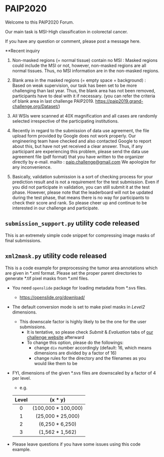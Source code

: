 # PAIP2020

Welcome to this PAIP2020 Forum.

Our main task is MSI-High classification in colorectal cancer.

If you have any question or comment, please post a message here.


**Recent inquiry
1. Non-masked regions (= normal tissue) contain no MSI : Masked regions could include the MSI or not, however, non-masked regions are all normal tissues. Thus, no MSI information are in the non-masked regions.
2. Blank area  in the masked regions (= empty space = background) : Based on weak supervision, our task has been set to be more challenging than last year. Thus, the blank area has not been removed, participants have to deal with it if necessary. (you can refer the criteria of blank area in last challenge PAIP2019. https://paip2019.grand-challenge.org/Dataset/)

3. All WSIs were scanned at 40X magnification and all cases are randomly selected irrespective of the participating institutions.

4. Recently in regard to the submission of data use agreement, the file upload form provided by Google does not work properly.
Our engineering team have checked and also contacted Google to report about this, but have not yet received a clear answer.
Thus, if any participant are experiencing this problem, please send the data use agreement file (pdf format) that you have written to the organizer directly by e-mail. mailto : paip.challenge@gmail.com
We apologize for any inconvenience.

5. Basically, validation submission is a sort of checking process for your prediction result and is not a requirement for the test submission. Even if you did not participate in validation, you can still submit it at the test phase. However, please note that the leaderboard will not be updated during the test phase, that means there is no way for participants to check their score and rank. So please cheer up and continue to be interested in our challenge and participate.


## `submission_support.py` utility code released

This is an extremely simple code snippet for compressing image masks of final submissions.


## `xml2mask.py` utility code released

This is a code example for preprocessing the tumor area annotations which are given in \*.xml format.
Please set the proper parent directories to generate \*.tif pixel masks from \*.xml files.

- You need `openslide` package for loading metadata from \*.svs files.
  - https://openslide.org/download/
- The default conversion mode is set to make pixel masks in _Level2_ dimensions.
  - This downscale factor is highly likely to be the one for the user submissions.
    - It is tentative, so please check _Submit_ & _Evaluation_ tabs of [our challenge website](https://paip2020.grand-challenge.org/) afterward
    - To change this option, please do the followings:
      - change `div` number accordingly (default: 16, which means dimensions are divided by a factor of 16)
      - change rules for the directory and the filenames as you would like them to be
- FYI, dimensions of the given \*.svs files are downscaled by a factor of 4 per level.
  - e.g.
        
  | Level | (x \* y) |
  |:-----:|:--------:|
  | 0     | (100,000 \* 100,000) |
  | 1     | (25,000 \* 25,000) |
  | 2     | (6,250 \* 6,250) |
  | 3     | (1,562 \* 1,562) |
- Please leave questions if you have some issues using this code example.

